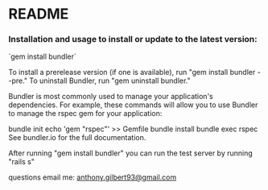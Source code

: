 # README

<h3>Installation and usage to install or update to the latest version:</h3>

<p>`gem install bundler`</p>
To install a prerelease version (if one is available), run "gem install bundler --pre."
To uninstall Bundler, run "gem uninstall bundler."

Bundler is most commonly used to manage your application's dependencies.
For example, these commands will allow you to use Bundler to manage the rspec gem for your application:

bundle init
echo 'gem "rspec"' >> Gemfile
bundle install
bundle exec rspec
See bundler.io for the full documentation.

After running "gem install bundler" 
you can run the test server by running 
"rails s"


questions
email me: anthony.gilbert93@gmail.com
